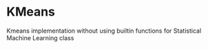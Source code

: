 # KMeans
Kmeans implementation without using builtin functions for Statistical Machine Learning class
